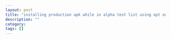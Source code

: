 ```yaml
---
layout: post
title: "installing production apk while in alpha test list using opt out on testlink"
description: ""
category: 
tags: []
---
```


